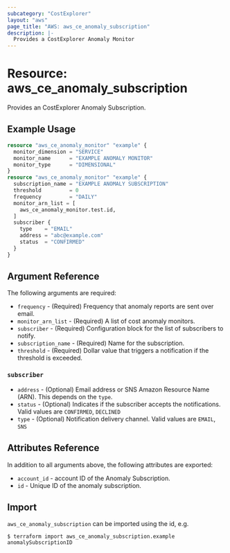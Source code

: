 ```yaml
---
subcategory: "CostExplorer"
layout: "aws"
page_title: "AWS: aws_ce_anomaly_subscription"
description: |-
  Provides a CostExplorer Anomaly Monitor
---
```


# Resource: aws_ce_anomaly_subscription

Provides an CostExplorer Anomaly Subscription.

## Example Usage

```terraform
resource "aws_ce_anomaly_monitor" "example" {
  monitor_dimension = "SERVICE"
  monitor_name      = "EXAMPLE ANOMALY MONITOR"
  monitor_type      = "DIMENSIONAL"
}
resource "aws_ce_anomaly_monitor" "example" {
  subscription_name = "EXAMPLE ANOMALY SUBSCRIPTION"
  threshold         = 0
  frequency         = "DAILY"
  monitor_arn_list = [
    aws_ce_anomaly_monitor.test.id,
  ]
  subscriber {
    type    = "EMAIL"
    address = "abc@example.com"
    status  = "CONFIRMED"
  }
}
```

## Argument Reference

The following arguments are required:

* `frequency` - (Required) Frequency that anomaly reports are sent over email.
* `monitor_arn_list` - (Required) A list of cost anomaly monitors.
* `subscriber` - (Required) Configuration block for the list of subscribers to notify.
* `subscription_name` - (Required) Name for the subscription.
* `threshold` - (Required) Dollar value that triggers a notification if the threshold is exceeded.

### `subscriber`

* `address` - (Optional) Email address or SNS Amazon Resource Name (ARN). This depends on the `type`.
* `status` - (Optional) Indicates if the subscriber accepts the notifications. Valid values are `CONFIRMED`, `DECLINED`
* `type` - (Optional) Notification delivery channel. Valid values are `EMAIL`, `SNS`


## Attributes Reference

In addition to all arguments above, the following attributes are exported:

* `account_id` - account ID of the Anomaly Subscription.
* `id` - Unique ID of the anomaly subscription.


## Import

`aws_ce_anomaly_subscription` can be imported using the id, e.g.

```
$ terraform import aws_ce_anomaly_subscription.example anomalySubscriptionID
```
